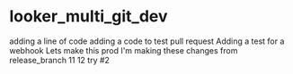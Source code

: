 # looker_multi_git_dev
adding a line of code
adding a code to test pull request
Adding a test for a webhook
Lets make this prod
I'm making these changes from release_branch 11 12 try #2
